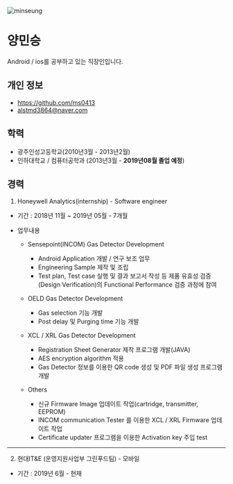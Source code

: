 ![minseung](https://user-images.githubusercontent.com/20083628/60384239-62926f00-9ab6-11e9-968c-289a2f957921.jpg)

양민승
====
Android / ios를 공부하고 있는 직장인입니다.


개인 정보
-------
* https://github.com/ms0413
* alstmd3864@naver.com 

학력
---
* 광주인성고등학교(2010년3월 - 2013년2월)
* 인하대학교 / 컴퓨터공학과 (2013년3월 - **2019년08월 졸업 예정**)

경력
---
1. Honeywell Analytics(internship) - Software engineer
* 기간 : 2018년 11월 ~ 2019년 05월 - 7개월
- 업무내용
    - Sensepoint(INCOM) Gas Detector Development
      - Android Application 개발 / 연구 보조 업무
      - Engineering Sample 제작 및 조립
      - Test plan, Test case 실행 및 결과 보고서 작성 등 제품 유효성 검증(Design Verification)의 Functional Performance 검증 과정에 참여

    - OELD Gas Detector Development
      - Gas selection 기능 개발
      - Post delay 및 Purging time 기능 개발

    - XCL / XRL Gas Detector Development
      - Registration Sheet Generator 제작 프로그램 개발(JAVA)
      - AES encryption algorithm 적용
      - Gas Detector 정보를 이용한 QR code 생성 및 PDF 파일 생성 프로그램 개발

    - Others
      + 신규 Firmware Image 업데이트 작업(cartridge, transmitter, EEPROM)
      + INCOM communication Tester 를 이용한 XCL / XRL Firmware 업데이트 작업
      + Certificate updater 프로그램을 이용한 Activation key 주입 test
---------------------------------------
2. 현대IT&E (운영지원사업부 그린푸드팀) - 모바일
* 기간 : 2019년 6월 - 현재
